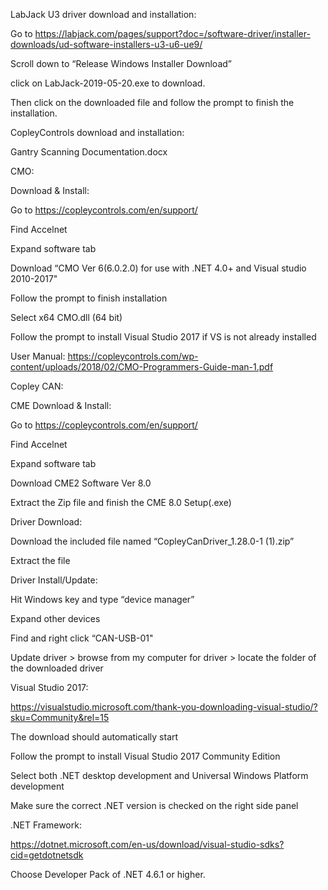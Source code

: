 LabJack U3 driver download and installation: 

Go to https://labjack.com/pages/support?doc=/software-driver/installer-downloads/ud-software-installers-u3-u6-ue9/ 

Scroll down to “Release Windows Installer Download”  

click on LabJack-2019-05-20.exe to download.  

Then click on the downloaded file and follow the prompt to finish the installation.  

 

CopleyControls download and installation: 

Gantry Scanning Documentation.docx 

CMO: 

Download & Install: 

Go to https://copleycontrols.com/en/support/ 

Find Accelnet 

Expand software tab 

Download “CMO Ver 6(6.0.2.0) for use with .NET 4.0+ and Visual studio 2010-2017" 

Follow the prompt to finish installation  

Select x64 CMO.dll (64 bit) 

Follow the prompt to install Visual Studio 2017 if VS is not already installed 

User Manual: https://copleycontrols.com/wp-content/uploads/2018/02/CMO-Programmers-Guide-man-1.pdf 

Copley CAN: 

CME Download & Install: 

Go to https://copleycontrols.com/en/support/ 

Find Accelnet 

Expand software tab 

Download CME2 Software Ver 8.0    

Extract the Zip file and finish the CME 8.0 Setup(.exe) 

Driver Download: 

Download the included file named “CopleyCanDriver_1.28.0-1 (1).zip” 

Extract the file 

Driver Install/Update: 

Hit Windows key and type “device manager” 

Expand other devices 

Find and right click “CAN-USB-01" 

Update driver > browse from my computer for driver > locate the folder of the downloaded driver 

 

Visual Studio 2017: 

https://visualstudio.microsoft.com/thank-you-downloading-visual-studio/?sku=Community&rel=15 

The download should automatically start 

Follow the prompt to install Visual Studio 2017 Community Edition 

Select both .NET desktop development and Universal Windows Platform development 

Make sure the correct .NET version is checked on the right side panel 

 

.NET Framework: 

https://dotnet.microsoft.com/en-us/download/visual-studio-sdks?cid=getdotnetsdk 

Choose Developer Pack of .NET 4.6.1 or higher.  

 

